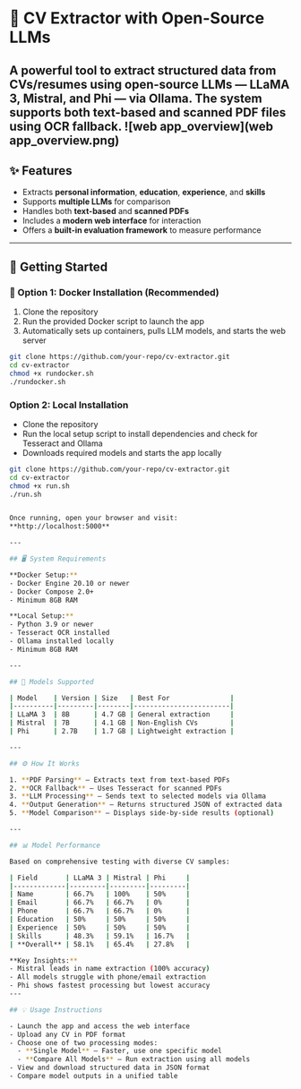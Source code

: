 # 📄 CV Extractor with Open-Source LLMs

A powerful tool to extract structured data from CVs/resumes using open-source LLMs — LLaMA 3, Mistral, and Phi — via Ollama. The system supports both text-based and scanned PDF files using OCR fallback.
![web app_overview](web app_overview.png)
---

## ✨ Features

- Extracts **personal information**, **education**, **experience**, and **skills**
- Supports **multiple LLMs** for comparison
- Handles both **text-based** and **scanned PDFs**
- Includes a **modern web interface** for interaction
- Offers a **built-in evaluation framework** to measure performance

---

## 🚀 Getting Started


### 🐳 Option 1: Docker Installation (Recommended)

1. Clone the repository  
2. Run the provided Docker script to launch the app  
3. Automatically sets up containers, pulls LLM models, and starts the web server

```bash
git clone https://github.com/your-repo/cv-extractor.git
cd cv-extractor
chmod +x rundocker.sh
./rundocker.sh

```
### Option 2: Local Installation

- Clone the repository  
- Run the local setup script to install dependencies and check for Tesseract and Ollama  
- Downloads required models and starts the app locally
```bash
git clone https://github.com/your-repo/cv-extractor.git
cd cv-extractor
chmod +x run.sh
./run.sh


Once running, open your browser and visit:  
**http://localhost:5000**

---

## 🖥️ System Requirements

**Docker Setup:**
- Docker Engine 20.10 or newer  
- Docker Compose 2.0+  
- Minimum 8GB RAM

**Local Setup:**
- Python 3.9 or newer  
- Tesseract OCR installed  
- Ollama installed locally  
- Minimum 8GB RAM

---

## 🧠 Models Supported

| Model    | Version | Size   | Best For               |
|----------|---------|--------|------------------------|
| LLaMA 3  | 8B      | 4.7 GB | General extraction     |
| Mistral  | 7B      | 4.1 GB | Non-English CVs        |
| Phi      | 2.7B    | 1.7 GB | Lightweight extraction |

---

## ⚙️ How It Works

1. **PDF Parsing** – Extracts text from text-based PDFs  
2. **OCR Fallback** – Uses Tesseract for scanned PDFs  
3. **LLM Processing** – Sends text to selected models via Ollama  
4. **Output Generation** – Returns structured JSON of extracted data  
5. **Model Comparison** – Displays side-by-side results (optional)

---

## 📊 Model Performance

Based on comprehensive testing with diverse CV samples:

| Field       | LLaMA 3 | Mistral | Phi     |
|-------------|---------|---------|---------|
| Name        | 66.7%   | 100%    | 50%     |
| Email       | 66.7%   | 66.7%   | 0%      |
| Phone       | 66.7%   | 66.7%   | 0%      |
| Education   | 50%     | 50%     | 50%     |
| Experience  | 50%     | 50%     | 50%     |
| Skills      | 48.3%   | 59.1%   | 16.7%   |
| **Overall** | 58.1%   | 65.4%   | 27.8%   |

**Key Insights:**
- Mistral leads in name extraction (100% accuracy)
- All models struggle with phone/email extraction
- Phi shows fastest processing but lowest accuracy
---

## 💡 Usage Instructions

- Launch the app and access the web interface  
- Upload any CV in PDF format  
- Choose one of two processing modes:  
  - **Single Model** — Faster, use one specific model  
  - **Compare All Models** — Run extraction using all models  
- View and download structured data in JSON format  
- Compare model outputs in a unified table



